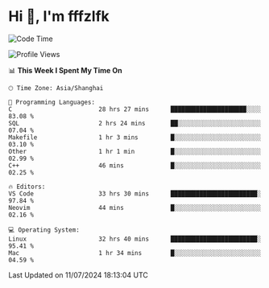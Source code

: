 # Hi 👋, I'm fffzlfk

<!--START_SECTION:waka-->
![Code Time](http://img.shields.io/badge/Code%20Time-760%20hrs%2046%20mins-blue)

![Profile Views](http://img.shields.io/badge/Profile%20Views-0-blue)

📊 **This Week I Spent My Time On** 

```text
🕑︎ Time Zone: Asia/Shanghai

💬 Programming Languages: 
C                        28 hrs 27 mins      █████████████████████░░░░   83.08 % 
SQL                      2 hrs 24 mins       ██░░░░░░░░░░░░░░░░░░░░░░░   07.04 % 
Makefile                 1 hr 3 mins         █░░░░░░░░░░░░░░░░░░░░░░░░   03.10 % 
Other                    1 hr 1 min          █░░░░░░░░░░░░░░░░░░░░░░░░   02.99 % 
C++                      46 mins             █░░░░░░░░░░░░░░░░░░░░░░░░   02.25 % 

🔥 Editors: 
VS Code                  33 hrs 30 mins      ████████████████████████░   97.84 % 
Neovim                   44 mins             █░░░░░░░░░░░░░░░░░░░░░░░░   02.16 % 

💻 Operating System: 
Linux                    32 hrs 40 mins      ████████████████████████░   95.41 % 
Mac                      1 hr 34 mins        █░░░░░░░░░░░░░░░░░░░░░░░░   04.59 % 
```


 Last Updated on 11/07/2024 18:13:04 UTC
<!--END_SECTION:waka-->
